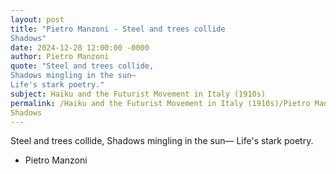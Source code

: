 ```yaml
---
layout: post
title: "Pietro Manzoni - Steel and trees collide
Shadows"
date: 2024-12-28 12:00:00 -0000
author: Pietro Manzoni
quote: "Steel and trees collide,
Shadows mingling in the sun—
Life's stark poetry."
subject: Haiku and the Futurist Movement in Italy (1910s)
permalink: /Haiku and the Futurist Movement in Italy (1910s)/Pietro Manzoni/Pietro Manzoni - Steel and trees collide
Shadows
---
```


Steel and trees collide,
Shadows mingling in the sun—
Life's stark poetry.

- Pietro Manzoni
